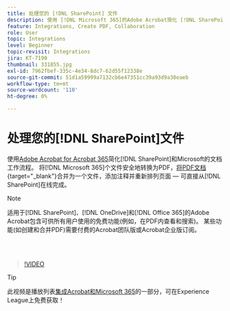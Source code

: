 ```yaml
---
title: 处理您的 [!DNL SharePoint] 文件
description: 使用 [!DNL Microsoft 365]的Adobe Acrobat简化 [!DNL SharePoint] 和Acrobat的文档工作流
feature: Integrations, Create PDF, Collaboration
role: User
topic: Integrations
level: Beginner
topic-revisit: Integrations
jira: KT-7190
thumbnail: 331855.jpg
exl-id: 7962fbef-335c-4e34-8dc7-62d55f12338e
source-git-commit: 51d1a59999a7132cb6e47351cc39a93d9a38eaeb
workflow-type: tm+mt
source-wordcount: '110'
ht-degree: 0%

---
```


# 处理您的[!DNL SharePoint]文件

使用[Adobe Acrobat for Acrobat 365](https://appsource.microsoft.com/en-us/product/web-apps/adobeinc.adobe-document-cloud-pdf?tab=Overview)简化[!DNL SharePoint]和Microsoft的文档工作流程。 将[!DNL Microsoft 365]个文件安全地转换为PDF，[将PDF文档](https://www.adobe.com/acrobat/online/merge-pdf.html){target="_blank"}合并为一个文件，添加注释并重新排列页面 — 可直接从[!DNL SharePoint]在线完成。

>[!NOTE]
>
>适用于[!DNL SharePoint]、[!DNL OneDrive]和[!DNL Office 365]的Adobe Acrobat包含可供所有用户使用的免费功能(例如，在PDF内查看和搜索)。 某些功能(如创建和合并PDF)需要付费的Acrobat团队版或Acrobat企业版订阅。

<br> 

>[!VIDEO](https://video.tv.adobe.com/v/331855?quality=12&learn=on&hidetitle=true)

>[!TIP]
>
>此视频是播放列表[集成Acrobat和Microsoft 365](https://experienceleague.adobe.com/en/playlists/acrobat-integrate-microsoft-365)的一部分，可在Experience League上免费获取！
